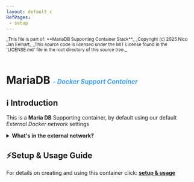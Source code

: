```yaml
---
layout: default_c
RefPages:
 - setup
--- 
```


<small>
_This file is part of: **MariaDB Supporting Container Stack**_
_Copyright (c) 2025 Nico Jan Eelhart_
_This source code is licensed under the MIT License found in the  'LICENSE.md' file in the root directory of this source tree._ </small> <br><br>

# MariaDB <span style="color: #409EFF; font-size: 0.6em; font-style: italic;"> -  Docker Support Container</span>

## ℹ️ Introduction

This is a **Maria DB** Supporting container, by default using our default *External Docker network* settings

<details>  
  <summary class="clickable-summary">
  <span  class="summary-icon"></span> <!-- Square Symbol -->
  <b>What's in the external network?</b>
  </summary>
  
> It can be useful to know what container, IPv4 addresses and ports are used in a network
For this we have a script that displays the information for you. it can be found in my **PowerShell-Utilities** repository [here](https://github.com/NicoJanE/Powershell-Utilities). Use the `docker-netw-info` directory to execute the script.
</details>


## ⚡Setup & Usage Guide

For details on creating and using this container click: [**setup & usage**](https://nicojane.github.io/MariaDB/Howtos/setup)
